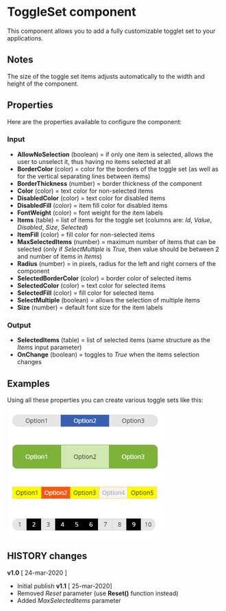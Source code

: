 # ToggleSet component
This component allows you to add a fully customizable togglet set to your applications.

## Notes
The size of the toggle set items adjusts automatically to the width and height of the component.

## Properties
Here are the properties available to configure the component:
### Input
- **AllowNoSelection** (boolean) = if only one item is selected, allows the user to unselect it, thus having no items selected at all
- **BorderColor** (color) = color for the borders of the toggle set (as well as for the vertical separating lines between items)
- **BorderThickness** (number) = border thickness of the component
- **Color** (color) = text color for non-selected items
- **DisabledColor** (color) = text color for disabled items
- **DisabledFill** (color) = item fill color for disabled items
- **FontWeight** (color) = font weight for the item labels
- **Items** (table) = list of items for the toggle set (columns are: *Id*, *Value*, *Disabled*, *Size*, *Selected*)
- **ItemFill** (color) = fill color for non-selected items
- **MaxSelectedItems** (number) = maximum number of items that can be selected (only if *SelectMultiple* is *True*, then value should be between 2 and number of items in *Items*)
- **Radius** (number) = in pixels, radius for the left and right corners of the component
- **SelectedBorderColor** (color) = border color of selected items
- **SelectedColor** (color) = text color for selected items
- **SelectedFill** (color) = fill color for selected items
- **SelectMultiple** (boolean) = allows the selection of multiple items
- **Size** (number) = default font size for the item labels

### Output
- **SelectedItems** (table) = list of selected items (same structure as the *Items* input parameter)
- **OnChange** (boolean) = toggles to *True* when the items selection changes

## Examples
Using all these properties you can create various toggle sets like this:

![ToggleSet samples](images/ToggleSet.png)

## HISTORY changes
**v1.0** [ 24-mar-2020 ]
- Initial publish
**v1.1** [ 25-mar-2020]
- Removed *Reset* parameter (use **Reset()** function instead)
- Added *MaxSelectedItems* parameter
